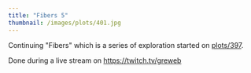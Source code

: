 ```yaml
---
title: "Fibers 5"
thumbnail: /images/plots/401.jpg
---
```


Continuing "Fibers" which is a series of exploration started on [plots/397](/plots/397).

Done during a live stream on https://twitch.tv/greweb
